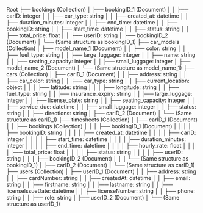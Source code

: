 Root
├── bookings (Collection)
│   ├── bookingID_1 (Document)
│   │   ├── carID: integer
│   │   ├── car_type: string
│   │   ├── created_at: datetime
│   │   ├── duration_minutes: integer
│   │   ├── end_time: datetime
│   │   ├── bookingID: string
│   │   ├── start_time: datetime
│   │   ├── status: string
│   │   ├── total_price: float
│   │   ├── userID: string
│   ├── bookingID_2 (Document)
│       └── (Same structure as bookingID_1)
├── car_models (Collection)
│   ├── model_name_1 (Document)
│   │   ├── color: string
│   │   ├── fuel_type: string
│   │   ├── large_luggage: integer
│   │   ├── name: string
│   │   ├── seating_capacity: integer
│   │   ├── small_luggage: integer
│   ├── model_name_2 (Document)
│       └── (Same structure as model_name_1)
├── cars (Collection)
│   ├── carID_1 (Document)
│   │   ├── address: string
│   │   ├── car_color: string
│   │   ├── car_type: string
│   │   ├── current_location: object
│   │   │   ├── latitude: string
│   │   │   ├── longitude: string
│   │   ├── fuel_type: string
│   │   ├── insurance_expiry: string
│   │   ├── large_luggage: integer
│   │   ├── license_plate: string
│   │   ├── seating_capacity: integer
│   │   ├── service_due: datetime
│   │   ├── small_luggage: integer
│   │   ├── status: string
│   │   ├── directions: string
│   ├── carID_2 (Document)
│       └── (Same structure as carID_1)
├── timesheets (Collection)
│   ├── carID_1 (Document)
│   │   ├── bookings (Collection)
│   │   │   ├── bookingID_1 (Document)
│   │   │   │   ├── bookingID: string
│   │   │   │   ├── created_at: datetime
│   │   │   │   ├── carID: integer
│   │   │   │   ├── start_time: datetime
│   │   │   │   ├── duration_minutes: integer
│   │   │   │   ├── end_time: datetime
│   │   │   │   ├── hourly_rate: float
│   │   │   │   ├── total_price: float
│   │   │   │   ├── status: string
│   │   │   │   ├── userID: string
│   │   │   ├── bookingID_2 (Document)
│   │   │       └── (Same structure as bookingID_1)
│   ├── carID_2 (Document)
│       └── (Same structure as carID_1)
├── users (Collection)
│   ├── userID_1 (Document)
│   │   ├── address: string
│   │   ├── cardNumber: string
│   │   ├── createdAt: datetime
│   │   ├── email: string
│   │   ├── firstname: string
│   │   ├── lastname: string
│   │   ├── licenseIssueDate: datetime
│   │   ├── licenseNumber: string
│   │   ├── phone: string
│   │   ├── role: string
│   ├── userID_2 (Document)
│       └── (Same structure as userID_1)